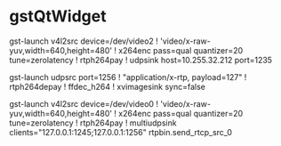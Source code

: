 gstQtWidget
===========
gst-launch v4l2src device=/dev/video2 ! 'video/x-raw-yuv,width=640,height=480' !  x264enc pass=qual quantizer=20 tune=zerolatency ! rtph264pay ! udpsink host=10.255.32.212 port=1235


gst-launch udpsrc port=1256 ! "application/x-rtp, payload=127" ! rtph264depay ! ffdec_h264 ! xvimagesink sync=false


gst-launch v4l2src device=/dev/video0 ! 'video/x-raw-yuv,width=640,height=480' ! x264enc pass=qual quantizer=20 tune=zerolatency ! rtph264pay ! multiudpsink clients="127.0.0.1:1245;127.0.0.1:1256" rtpbin.send_rtcp_src_0

